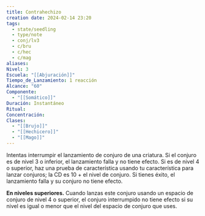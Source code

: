 ```yaml
---
title: Contrahechizo
creation date: 2024-02-14 23:20
tags:
  - state/seedling
  - type/note
  - conj/lv3
  - c/bru
  - c/hec
  - c/mag
aliases: 
Nivel: 3
Escuela: "[[Abjuración]]"
Tiempo_de_Lanzamiento: 1 reacción
Alcance: "60"
Componente:
  - "[[Somático]]"
Duración: Instantáneo
Ritual: 
Concentración: 
Clases:
  - "[[Brujo]]"
  - "[[Hechicero]]"
  - "[[Mago]]"
---
```

Intentas interrumpir el lanzamiento de conjuro de una criatura. Si el conjuro es de nivel 3 o inferior, el lanzamiento falla y no tiene efecto. Si es de nivel 4 o superior, haz una prueba de característica usando tu característica para lanzar conjuros; la CD es 10 + el nivel de conjuro. Si tienes éxito, el lanzamiento falla y su conjuro no tiene efecto.

**En niveles superiores.** Cuando lanzas este conjuro usando un espacio de conjuro de nivel 4 o superior, el conjuro interrumpido no tiene efecto si su nivel es igual o menor que el nivel del espacio de conjuro que uses.